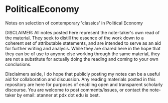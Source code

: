 # PoliticalEconomy
Notes on selection of contemporary 'classics' in Political Economy

DISCLAIMER: All notes posted here represent the note-taker's own read of the material. They seek to distill the essence of the work down to a coherent set of attributable statements, and are intended to serve as an aid for further writing and analysis. While they are shared here in the hope that they can be of use to anyone else working through the same material, they are not a substitute for actually doing the reading and coming to your own conclusions.

Disclaimers aside, I do hope that publicly posting my notes can be a useful aid for collaboration and discussion. Any reading materials posted in this repository are here for purposes of enabling open and transparent scholarly discourse. You are welcome to post comments/issues, or contact the note-taker by email: atanner at pdx dot edu is best.
